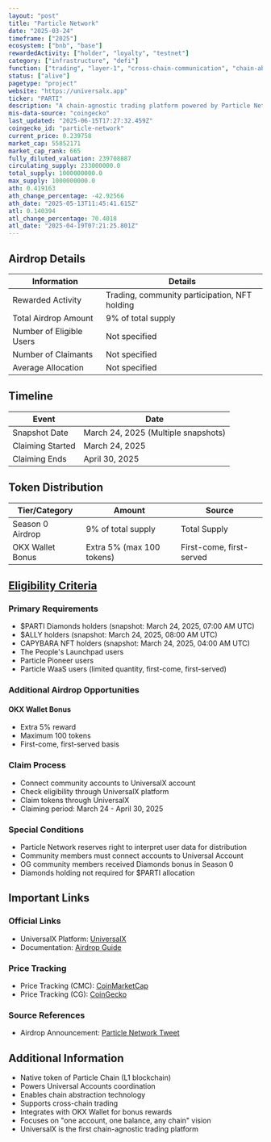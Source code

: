 ```yaml
---
layout: "post"
title: "Particle Network"
date: "2025-03-24"
timeframe: ["2025"]
ecosystem: ["bnb", "base"]
rewardedActivity: ["holder", "loyalty", "testnet"]
category: ["infrastructure", "defi"]
function: ["trading", "layer-1", "cross-chain-communication", "chain-abstraction", "account-abstraction", "wallet", "decentralized-finance"]
status: ["alive"]
pagetype: "project"
website: "https://universalx.app"
ticker: "PARTI"
description: "A chain-agnostic trading platform powered by Particle Network's chain abstraction technology, enabling universal accounts and cross-chain trading through the $PARTI token."
mis-data-source: "coingecko"
last_updated: "2025-06-15T17:27:32.459Z"
coingecko_id: "particle-network"
current_price: 0.239758
market_cap: 55852171
market_cap_rank: 665
fully_diluted_valuation: 239708887
circulating_supply: 233000000.0
total_supply: 1000000000.0
max_supply: 1000000000.0
ath: 0.419163
ath_change_percentage: -42.92566
ath_date: "2025-05-13T11:45:41.615Z"
atl: 0.140394
atl_change_percentage: 70.4018
atl_date: "2025-04-19T07:21:25.801Z"
---
```


## Airdrop Details

| Information              | Details                                                     |
| ------------------------ | ----------------------------------------------------------- |
| Rewarded Activity        | Trading, community participation, NFT holding               |
| Total Airdrop Amount     | 9% of total supply                                          |
| Number of Eligible Users | Not specified                                               |
| Number of Claimants      | Not specified                                               |
| Average Allocation       | Not specified                                               |

## Timeline

| Event               | Date                                           |
| ------------------- | ---------------------------------------------- |
| Snapshot Date       | March 24, 2025 (Multiple snapshots)            |
| Claiming Started    | March 24, 2025                                 |
| Claiming Ends       | April 30, 2025                                 |

## Token Distribution

| Tier/Category      | Amount                                   | Source                    |
| ------------------ | ---------------------------------------- | ------------------------- |
| Season 0 Airdrop   | 9% of total supply                       | Total Supply             |
| OKX Wallet Bonus   | Extra 5% (max 100 tokens)                | First-come, first-served |

## [Eligibility Criteria](https://universalx.app/grow/airdrop)

### Primary Requirements

- $PARTI Diamonds holders (snapshot: March 24, 2025, 07:00 AM UTC)
- $ALLY holders (snapshot: March 24, 2025, 08:00 AM UTC)
- CAPYBARA NFT holders (snapshot: March 24, 2025, 04:00 AM UTC)
- The People's Launchpad users
- Particle Pioneer users
- Particle WaaS users (limited quantity, first-come, first-served)

### Additional Airdrop Opportunities

#### OKX Wallet Bonus
- Extra 5% reward
- Maximum 100 tokens
- First-come, first-served basis

### Claim Process

- Connect community accounts to UniversalX account
- Check eligibility through UniversalX platform
- Claim tokens through UniversalX
- Claiming period: March 24 - April 30, 2025

### Special Conditions

- Particle Network reserves right to interpret user data for distribution
- Community members must connect accounts to Universal Account
- OG community members received Diamonds bonus in Season 0
- Diamonds holding not required for $PARTI allocation

## Important Links

### Official Links

- UniversalX Platform: [UniversalX](https://universalx.app/grow/airdrop)
- Documentation: [Airdrop Guide](https://blog.particle.network/parti-airdrop/)

### Price Tracking

- Price Tracking (CMC): [CoinMarketCap](https://coinmarketcap.com/currencies/particle-network/)
- Price Tracking (CG): [CoinGecko](https://www.coingecko.com/en/coins/particle-network)

### Source References

- Airdrop Announcement: [Particle Network Tweet](https://x.com/ParticleNtwrk/status/1904515174620422574)

## Additional Information

- Native token of Particle Chain (L1 blockchain)
- Powers Universal Accounts coordination
- Enables chain abstraction technology
- Supports cross-chain trading
- Integrates with OKX Wallet for bonus rewards
- Focuses on "one account, one balance, any chain" vision
- UniversalX is the first chain-agnostic trading platform